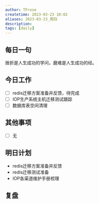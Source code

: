 ```yaml
---
author: TFrose
createtime: 2023-03-23 10:02
aliases: 2023-03-23_周四
description:
tags: [daily]
---
```


## 每日一句
挫折是人生成功的学问，磨难是人生成功的经。

## 今日工作
- [ ] redis迁移方案准备并反馈，待完成
- [ ] IOP生产系统主机迁移测试跟踪
- [ ] 数据库表空间清理

## 其他事项
- [ ] 无

## 明日计划
- redis迁移方案准备并反馈
- redis迁移测试准备
- IOP各渠道维护手册梳理

## 复盘

